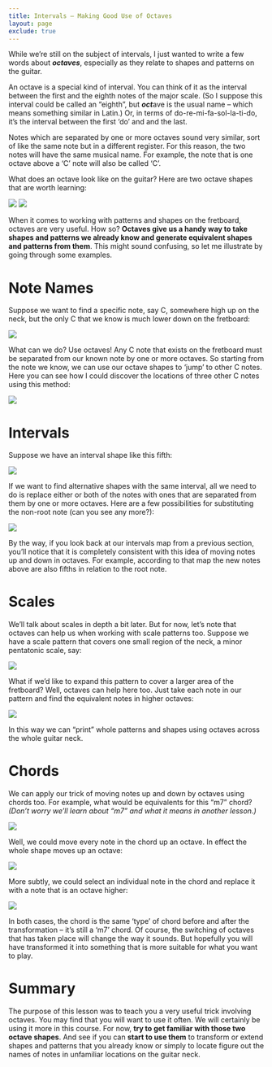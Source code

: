 ```yaml
---
title: Intervals – Making Good Use of Octaves
layout: page
exclude: true
---
```

While we’re still on the subject of intervals, I just wanted to write a few words about ***octaves***, especially as they relate to shapes and patterns on the guitar.

An octave is a special kind of interval. You can think of it as the interval between the first and the eighth notes of the major scale. (So I suppose this interval could be called an “eighth”, but ***oct***ave is the usual name – which means something similar in Latin.) Or, in terms of do-re-mi-fa-sol-la-ti-do, it’s the interval between the first ‘do’ and and the last.

Notes which are separated by one or more octaves sound very similar, sort of like the same note but in a different register. For this reason, the two notes will have the same musical name. For example, the note that is one octave above a ‘C’ note will also be called ‘C’.

What does an octave look like on the guitar? Here are two octave shapes that are worth learning:

<img src="images/octave_00.svg"/>
<img src="images/octave_01.svg"/>

When it comes to working with patterns and shapes on the fretboard, octaves are very useful. How so? **Octaves give us a handy way to take shapes and patterns we already know and generate equivalent shapes and patterns from them**. This might sound confusing, so let me illustrate by going through some examples.

# Note Names
Suppose we want to find a specific note, say C, somewhere high up on the neck, but the only C that we know is much lower down on the fretboard:

<img src="images/find_note_00.svg"/>

What can we do? Use octaves! Any C note that exists on the fretboard must be separated from our known note by one or more octaves. So starting from the note we know, we can use our octave shapes to ‘jump’ to other C notes. Here you can see how I could discover the locations of three other C notes using this method:

<img src="images/find_note_01.svg"/>

# Intervals
Suppose we have an interval shape like this fifth:

<img src="images/find_interval_00.svg"/>

If we want to find alternative shapes with the same interval, all we need to do is replace either or both of the notes with ones that are separated from them by one or more octaves. Here are a few possibilities for substituting the non-root note (can you see any more?):

<img src="images/find_interval_01.svg"/>

By the way, if you look back at our intervals map from a previous section, you’ll notice that it is completely consistent with this idea of moving notes up and down in octaves. For example, according to that map the new notes above are also fifths in relation to the root note.

# Scales
We’ll talk about scales in depth a bit later. But for now, let’s note that octaves can help us when working with scale patterns too. Suppose we have a scale pattern that covers one small region of the neck, a minor pentatonic scale, say:

<img src="images/find_scale_00.svg"/>

What if we’d like to expand this pattern to cover a larger area of the fretboard? Well, octaves can help here too. Just take each note in our pattern and find the equivalent notes in higher octaves:

<img src="images/find_scale_01.svg"/>

In this way we can “print” whole patterns and shapes using octaves across the whole guitar neck.

# Chords
We can apply our trick of moving notes up and down by octaves using chords too. For example, what would be equivalents for this “m7” chord? *(Don’t worry we’ll learn about “m7” and what it means in another lesson.)*

<img src="images/find_chord_00.svg"/>

Well, we could move every note in the chord up an octave. In effect the whole shape moves up an octave:

<img src="images/find_chord_01.svg"/>

More subtly, we could select an individual note in the chord and replace it with a note that is an octave higher:

<img src="images/find_chord_02.svg"/>

In both cases, the chord is the same ‘type’ of chord before and after the transformation – it’s still a ‘m7’ chord. Of course, the switching of octaves that has taken place will change the way it sounds. But hopefully you will have transformed it into something that is more suitable for what you want to play.

# Summary
The purpose of this lesson was to teach you a very useful trick involving octaves. You may find that you will want to use it often. We will certainly be using it more in this course. For now, **try to get familiar with those two octave shapes**. And see if you can **start to use them** to transform or extend shapes and patterns that you already know or simply to locate figure out the names of notes in unfamiliar locations on the guitar neck.
